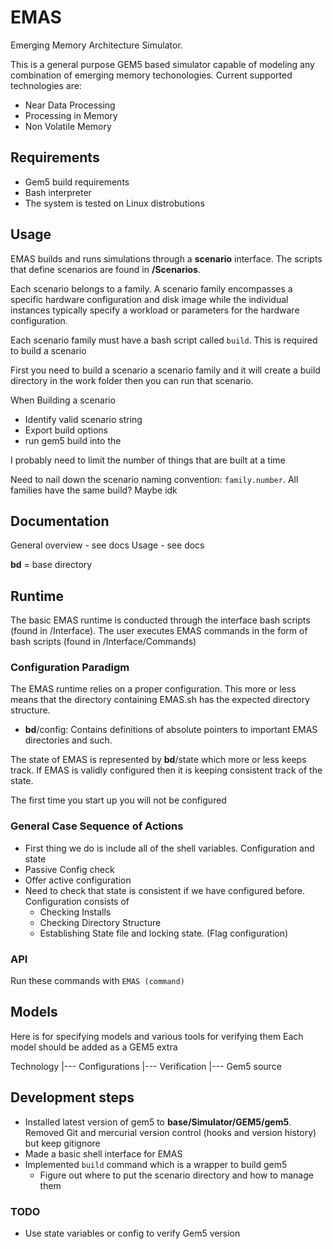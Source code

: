 # EMAS 
Emerging Memory Architecture Simulator. 

This is a general purpose GEM5 based simulator capable of modeling any combination of emerging memory techonologies. Current supported technologies are: 

- Near Data Processing 
- Processing in Memory 
- Non Volatile Memory 

## Requirements 

- Gem5 build requirements 
- Bash interpreter 
- The system is tested on Linux distrobutions

## Usage 

EMAS builds and runs simulations through a **scenario** interface. The scripts that define scenarios are found in **/Scenarios**. 

Each scenario belongs to a family. A scenario family encompasses a specific hardware configuration and disk image while the individual instances typically specify a workload or parameters for the hardware configuration. 

Each scenario family must have a bash script called `build`. This is required to build a scenario

First you need to build a scenario a scenario family and it will create a build directory in the work folder then you can run that scenario. 

When Building a scenario 
- Identify valid scenario string 
- Export build options 
- run gem5 build into the 

I probably need to limit the number of things that are built at a time 

Need to nail down the scenario naming convention: `family.number`. All families have the same build? Maybe idk 

## Documentation 

General overview - see docs 
Usage - see docs 

**bd** = base directory

## Runtime 

The basic EMAS runtime is conducted through the interface bash scripts (found in /Interface). The user executes EMAS commands in the form of bash scripts (found in /Interface/Commands)

### Configuration Paradigm 

The EMAS runtime relies on a proper configuration. This more or less means that the directory containing EMAS.sh has the expected directory structure.

- **bd**/config: Contains definitions of absolute pointers to important EMAS directories and such. 

The state of EMAS is represented by **bd**/state which more or less keeps track. If EMAS is validly configured then it is keeping consistent track of the state. 

The first time you start up you will not be configured



### General Case Sequence of Actions 

- First thing we do is include all of the shell variables. Configuration and state 
- Passive Config check 
- Offer active configuration
- Need to check that state is consistent if we have configured before. Configuration consists of 
    - Checking Installs 
    - Checking Directory Structure 
    - Establishing State file and locking state. (Flag configuration) 

### API 

Run these commands with `EMAS (command)` 


## Models 

Here is for specifying models and various tools for verifying them Each model should be added as a GEM5 extra 

Technology 
|--- Configurations 
|--- Verification 
|--- Gem5 source

## Development steps 

- Installed latest version of gem5 to **base/Simulator/GEM5/gem5**. Removed Git and mercurial version control (hooks and version history) but keep gitignore 
- Made a basic shell interface for EMAS 
- Implemented `build` command which is a wrapper to build gem5 
    - Figure out where to put the scenario directory and how to manage them 

### TODO

- Use state variables or config to verify Gem5 version 


